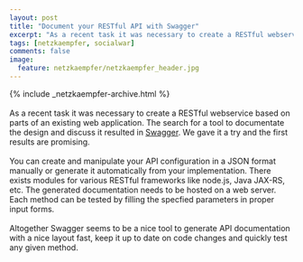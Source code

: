 ```yaml
---
layout: post
title: "Document your RESTful API with Swagger"
excerpt: "As a recent task it was necessary to create a RESTful webservice based on parts of an existing web application."
tags: [netzkaempfer, socialwar]
comments: false
image:
  feature: netzkaempfer/netzkaempfer_header.jpg
---
```


{% include _netzkaempfer-archive.html %}
<br/><br/>
As a recent task it was necessary to create a RESTful webservice based on parts of an existing web application. The search for a tool to documentate the design and discuss it resulted in [Swagger](https://developers.helloreverb.com/swagger/). We gave it a try and the first results are promising.
<br/><br/>
You can create and manipulate your API configuration in a JSON format manually or generate it automatically from your implementation. There exists modules for various RESTful frameworks like node.js, Java JAX-RS, etc. The generated documentation needs to be hosted on a web server. Each method can be tested by filling the specfied parameters in proper input forms.
<br/><br/>
Altogether Swagger seems to be a nice tool to generate API documentation with a nice layout fast, keep it up to date on code changes and quickly test any given method.
